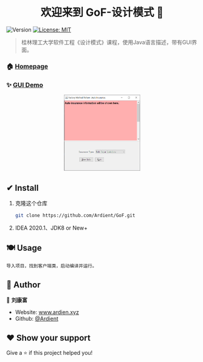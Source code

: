<h1 align="center">欢迎来到 GoF-设计模式 👋</h1>
<p>
  <img alt="Version" src="https://img.shields.io/badge/version-1.0 beta-blue.svg?cacheSeconds=2592000" />
  <a href="#" target="_blank">
    <img alt="License: MIT" src="https://img.shields.io/badge/License-MIT-yellow.svg" />
  </a>
</p>

> 桂林理工大学软件工程《设计模式》课程，使用Java语言描述，带有GUI界面。

### 🏠 [Homepage](www.ardien.xyz)

### ✨ [GUI Demo](www.ardien.xyz:4212/index.html)


<div align="center"><img width="200" height="200" src="https://github.com/Ardient/GoF/blob/master/resource/factory-method.png"/></div>

## ✔ Install

1. 克隆这个仓库

   ```sh
   git clone https://github.com/Ardient/GoF.git
   ```

2. IDEA 2020.1、JDK8 or New+  

## 🍽 Usage

```sh
导入项目，找到客户端类，启动编译并运行。
```

## 👨 Author

👤 **刘康富**

* Website: www.ardien.xyz
* Github: [@Ardient](https://github.com/Ardient)

## ❤ Show your support

Give a ⭐️ if this project helped you!


